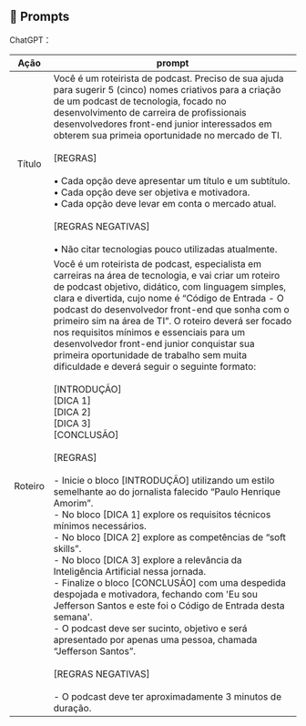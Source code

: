 ## 🧠 Prompts


ChatGPT：

|   Ação   | prompt                                                                                                                                                                                                                                                                         |
| :------: | ------------------------------------------------------------------------------------------------------------------------------------------------------------------------------------------------------------------------------------------------------------------------------ |
|  Título  | Você é um roteirista de podcast. Preciso de sua ajuda para sugerir 5 (cinco) nomes criativos para a criação de um podcast de tecnologia, focado no desenvolvimento de carreira de profissionais desenvolvedores front-end junior interessados em obterem sua primeia oportunidade no mercado de TI.<br><br>[REGRAS]<br><br>•	Cada opção deve apresentar um título e um subtítulo.<br>•	Cada opção deve ser objetiva e motivadora.<br>•	Cada opção deve levar em conta o mercado atual.<br><br>[REGRAS NEGATIVAS]<br><br>•	Não citar tecnologias pouco utilizadas atualmente.|
| Roteiro | Você é um roteirista de podcast, especialista em carreiras na área de tecnologia, e vai criar um roteiro de podcast objetivo, didático, com linguagem simples, clara e divertida, cujo nome é   “Código de Entrada - O podcast do desenvolvedor front-end que sonha com o primeiro sim na área de TI”. O roteiro deverá ser focado nos requisitos mínimos e essenciais para um desenvolvedor front-end junior conquistar sua primeira oportunidade de trabalho sem muita dificuldade e deverá seguir o seguinte formato:<br><br>[INTRODUÇÃO]<br>[DICA 1]<br>[DICA 2]<br>[DICA 3]<br>[CONCLUSÃO]<br><br>[REGRAS]<br><br>- Inicie o bloco [INTRODUÇÃO] utilizando um estilo semelhante ao do jornalista falecido “Paulo Henrique Amorim”.<br>- No bloco [DICA 1] explore os requisitos técnicos mínimos necessários.<br>- No bloco [DICA 2] explore as competências de “soft skills”.<br>- No bloco [DICA 3] explore a relevância da Inteligência Artificial nessa jornada.<br>- Finalize o bloco [CONCLUSÃO] com uma despedida despojada e motivadora, fechando com 'Eu sou Jefferson Santos e este foi o Código de Entrada desta semana'.<br>- O podcast deve ser sucinto, objetivo e será apresentado por apenas uma pessoa, chamada “Jefferson Santos”.<br><br>[REGRAS NEGATIVAS]<br><br>- O podcast deve ter aproximadamente 3 minutos de duração. |

